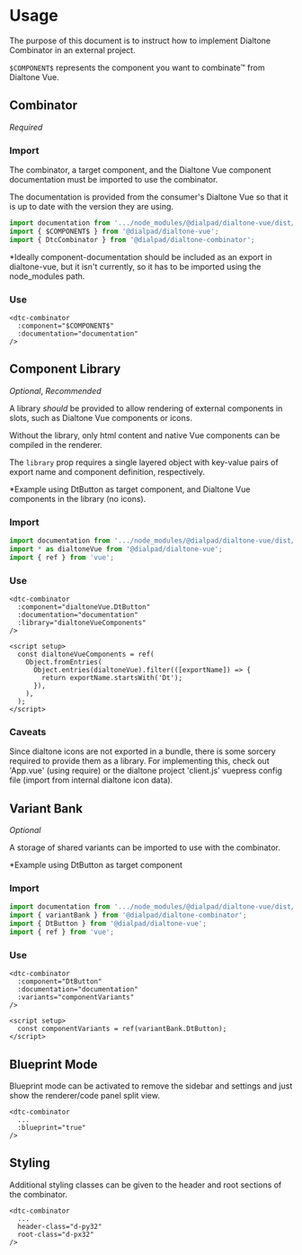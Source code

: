 # Usage

The purpose of this document is to instruct how to implement Dialtone Combinator in an external project.

`$COMPONENT$` represents the component you want to combinate™ from Dialtone Vue.

## Combinator
_Required_

### Import

The combinator, a target component, and the Dialtone Vue component documentation
must be imported to use the combinator.

The documentation is provided from the consumer's Dialtone Vue so that it is up to
date with the version they are using.

```js
import documentation from '.../node_modules/@dialpad/dialtone-vue/dist/component-documentation.json';
import { $COMPONENT$ } from '@dialpad/dialtone-vue';
import { DtcCombinator } from '@dialpad/dialtone-combinator';
```

*Ideally component-documentation should be included as an export in dialtone-vue, 
but it isn't currently, so it has to be imported using the node_modules path.

### Use

```vue
<dtc-combinator 
  :component="$COMPONENT$"
  :documentation="documentation"
/>
```

## Component Library
_Optional_, _Recommended_

A library _should_ be provided to allow rendering of external components
in slots, such as Dialtone Vue components or icons.

Without the library, only html content and native Vue components
can be compiled in the renderer.

The `library` prop requires a single layered object with key-value pairs
of export name and component definition, respectively.

*Example using DtButton as target component, and Dialtone Vue components
in the library (no icons).

### Import

```js
import documentation from '.../node_modules/@dialpad/dialtone-vue/dist/component-documentation.json';
import * as dialtoneVue from '@dialpad/dialtone-vue';
import { ref } from 'vue';
```

### Use

```vue
<dtc-combinator 
  :component="dialtoneVue.DtButton"
  :documentation="documentation"
  :library="dialtoneVueComponents"
/>
```

```vue
<script setup>
  const dialtoneVueComponents = ref(
    Object.fromEntries(
      Object.entries(dialtoneVue).filter(([exportName]) => {
        return exportName.startsWith('Dt');
      }),
    ),
  );
</script>
```

### Caveats

Since dialtone icons are not exported in a bundle, there is some sorcery required
to provide them as a library. For implementing this, check out 'App.vue' (using require) or
the dialtone project 'client.js' vuepress config file (import from internal dialtone icon data).

## Variant Bank
_Optional_

A storage of shared variants can be imported to use with the combinator.

*Example using DtButton as target component

### Import

```js
import documentation from '.../node_modules/@dialpad/dialtone-vue/dist/component-documentation.json';
import { variantBank } from '@dialpad/dialtone-combinator';
import { DtButton } from '@dialpad/dialtone-vue';
import { ref } from 'vue';
```

### Use

```vue
<dtc-combinator 
  :component="DtButton"
  :documentation="documentation"
  :variants="componentVariants"
/>
```

```vue
<script setup>
  const componentVariants = ref(variantBank.DtButton);
</script>
```

## Blueprint Mode

Blueprint mode can be activated to remove the sidebar and settings and just show the
renderer/code panel split view.

```vue
<dtc-combinator
  ...
  :blueprint="true"
/>
```

## Styling

Additional styling classes can be given to the header and root sections
of the combinator.

```vue
<dtc-combinator
  ...
  header-class="d-py32"
  root-class="d-px32"
/>
```
